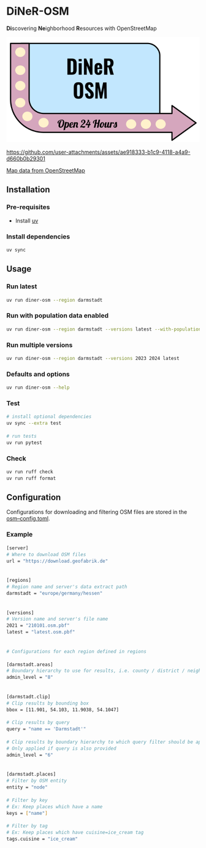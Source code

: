 # DiNeR-OSM
**Di**scovering **Ne**ighborhood **R**esources with OpenStreetMap

![diner-logo](assets/logo.png)


https://github.com/user-attachments/assets/ae918333-b1c9-4118-a4a9-d660b0b29301


[Map data from OpenStreetMap](https://www.openstreetmap.org/copyright)

## Installation

### Pre-requisites
- Install [uv](https://docs.astral.sh/uv/getting-started/installation/)

### Install dependencies
```bash
uv sync
```


## Usage

### Run latest
```bash
uv run diner-osm --region darmstadt
```

### Run with population data enabled
```bash
uv run diner-osm --region darmstadt --versions latest --with-populations
```

### Run multiple versions
```bash
uv run diner-osm --region darmstadt --versions 2023 2024 latest
```

### Defaults and options
```bash
uv run diner-osm --help
```

### Test
```bash
# install optional dependencies
uv sync --extra test

# run tests
uv run pytest
```

### Check
```bash
uv run ruff check
uv run ruff format
```


## Configuration

Configurations for downloading and filtering OSM files are stored in the
[osm–config.toml](osm_config.toml).

### Example

```bash
[server]
# Where to download OSM files
url = "https://download.geofabrik.de"


[regions]
# Region name and server's data extract path
darmstadt = "europe/germany/hessen"


[versions]
# Version name and server's file name
2021 = "210101.osm.pbf"
latest = "latest.osm.pbf"


# Configurations for each region defined in regions

[darmstadt.areas]
# Boundary hierarchy to use for results, i.e. county / district / neighborhood
admin_level = "8"


[darmstadt.clip]
# Clip results by bounding box
bbox = [11.901, 54.103, 11.9038, 54.1047]

# Clip results by query
query = "name == 'Darmstadt'"

# Clip results by boundary hierarchy to which query filter should be applied
# Only applied if query is also provided
admin_level = "6"


[darmstadt.places]
# Filter by OSM entity
entity = "node"

# Filter by key
# Ex: Keep places which have a name
keys = ["name"]

# Filter by tag
# Ex: Keep places which have cuisine=ice_cream tag
tags.cuisine = "ice_cream"
```
